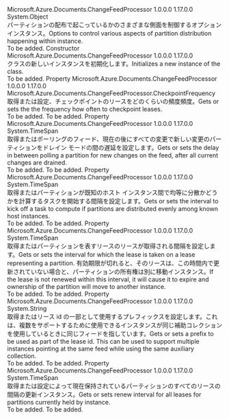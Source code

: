 <Type Name="ChangeFeedHostOptions" FullName="Microsoft.Azure.Documents.ChangeFeedProcessor.ChangeFeedHostOptions">
  <TypeSignature Language="C#" Value="public class ChangeFeedHostOptions" />
  <TypeSignature Language="ILAsm" Value=".class public auto ansi beforefieldinit ChangeFeedHostOptions extends System.Object" />
  <TypeSignature Language="DocId" Value="T:Microsoft.Azure.Documents.ChangeFeedProcessor.ChangeFeedHostOptions" />
  <TypeSignature Language="VB.NET" Value="Public Class ChangeFeedHostOptions" />
  <TypeSignature Language="F#" Value="type ChangeFeedHostOptions = class" />
  <AssemblyInfo>
    <AssemblyName>Microsoft.Azure.Documents.ChangeFeedProcessor</AssemblyName>
    <AssemblyVersion>1.0.0.0</AssemblyVersion>
    <AssemblyVersion>1.17.0.0</AssemblyVersion>
  </AssemblyInfo>
  <Base>
    <BaseTypeName>System.Object</BaseTypeName>
  </Base>
  <Interfaces />
  <Docs>
    <summary>
            <span data-ttu-id="a59c9-101">パーティションの配布で起こっているかのさまざまな側面を制御するオプション<see cref="T:Microsoft.Azure.Documents.ChangeFeedProcessor.ChangeFeedEventHost" />インスタンス。</span><span class="sxs-lookup"><span data-stu-id="a59c9-101">Options to control various aspects of partition distribution happening within <see cref="T:Microsoft.Azure.Documents.ChangeFeedProcessor.ChangeFeedEventHost" /> instance.</span></span>
            </summary>
    <remarks>To be added.</remarks>
  </Docs>
  <Members>
    <Member MemberName=".ctor">
      <MemberSignature Language="C#" Value="public ChangeFeedHostOptions ();" />
      <MemberSignature Language="ILAsm" Value=".method public hidebysig specialname rtspecialname instance void .ctor() cil managed" />
      <MemberSignature Language="DocId" Value="M:Microsoft.Azure.Documents.ChangeFeedProcessor.ChangeFeedHostOptions.#ctor" />
      <MemberSignature Language="VB.NET" Value="Public Sub New ()" />
      <MemberType>Constructor</MemberType>
      <AssemblyInfo>
        <AssemblyName>Microsoft.Azure.Documents.ChangeFeedProcessor</AssemblyName>
        <AssemblyVersion>1.0.0.0</AssemblyVersion>
        <AssemblyVersion>1.17.0.0</AssemblyVersion>
      </AssemblyInfo>
      <Parameters />
      <Docs>
        <summary><span data-ttu-id="a59c9-102"><see cref="T:Microsoft.Azure.Documents.ChangeFeedProcessor.ChangeFeedHostOptions" /> クラスの新しいインスタンスを初期化します。</span><span class="sxs-lookup"><span data-stu-id="a59c9-102">Initializes a new instance of the <see cref="T:Microsoft.Azure.Documents.ChangeFeedProcessor.ChangeFeedHostOptions" /> class.</span></span></summary>
        <remarks>To be added.</remarks>
      </Docs>
    </Member>
    <Member MemberName="CheckpointFrequency">
      <MemberSignature Language="C#" Value="public Microsoft.Azure.Documents.ChangeFeedProcessor.CheckpointFrequency CheckpointFrequency { get; set; }" />
      <MemberSignature Language="ILAsm" Value=".property instance class Microsoft.Azure.Documents.ChangeFeedProcessor.CheckpointFrequency CheckpointFrequency" />
      <MemberSignature Language="DocId" Value="P:Microsoft.Azure.Documents.ChangeFeedProcessor.ChangeFeedHostOptions.CheckpointFrequency" />
      <MemberSignature Language="VB.NET" Value="Public Property CheckpointFrequency As CheckpointFrequency" />
      <MemberSignature Language="F#" Value="member this.CheckpointFrequency : Microsoft.Azure.Documents.ChangeFeedProcessor.CheckpointFrequency with get, set" Usage="Microsoft.Azure.Documents.ChangeFeedProcessor.ChangeFeedHostOptions.CheckpointFrequency" />
      <MemberType>Property</MemberType>
      <AssemblyInfo>
        <AssemblyName>Microsoft.Azure.Documents.ChangeFeedProcessor</AssemblyName>
        <AssemblyVersion>1.0.0.0</AssemblyVersion>
        <AssemblyVersion>1.17.0.0</AssemblyVersion>
      </AssemblyInfo>
      <ReturnValue>
        <ReturnType>Microsoft.Azure.Documents.ChangeFeedProcessor.CheckpointFrequency</ReturnType>
      </ReturnValue>
      <Docs>
        <summary>
            <span data-ttu-id="a59c9-103">取得または設定、チェックポイントのリースをどのくらいの頻度頻度。</span><span class="sxs-lookup"><span data-stu-id="a59c9-103">Gets or sets the the frequency how often to checkpoint leases.</span></span>
            </summary>
        <value>To be added.</value>
        <remarks>To be added.</remarks>
      </Docs>
    </Member>
    <Member MemberName="FeedPollDelay">
      <MemberSignature Language="C#" Value="public TimeSpan FeedPollDelay { get; set; }" />
      <MemberSignature Language="ILAsm" Value=".property instance valuetype System.TimeSpan FeedPollDelay" />
      <MemberSignature Language="DocId" Value="P:Microsoft.Azure.Documents.ChangeFeedProcessor.ChangeFeedHostOptions.FeedPollDelay" />
      <MemberSignature Language="VB.NET" Value="Public Property FeedPollDelay As TimeSpan" />
      <MemberSignature Language="F#" Value="member this.FeedPollDelay : TimeSpan with get, set" Usage="Microsoft.Azure.Documents.ChangeFeedProcessor.ChangeFeedHostOptions.FeedPollDelay" />
      <MemberType>Property</MemberType>
      <AssemblyInfo>
        <AssemblyName>Microsoft.Azure.Documents.ChangeFeedProcessor</AssemblyName>
        <AssemblyVersion>1.0.0.0</AssemblyVersion>
        <AssemblyVersion>1.17.0.0</AssemblyVersion>
      </AssemblyInfo>
      <ReturnValue>
        <ReturnType>System.TimeSpan</ReturnType>
      </ReturnValue>
      <Docs>
        <summary>
            <span data-ttu-id="a59c9-104">取得またはポーリングのフィード、現在の後にすべての変更で新しい変更のパーティションをドレイン モードの間の遅延を設定します。</span><span class="sxs-lookup"><span data-stu-id="a59c9-104">Gets or sets the delay in between polling a partition for new changes on the feed, after all current changes are drained.</span></span>
            </summary>
        <value>To be added.</value>
        <remarks>To be added.</remarks>
      </Docs>
    </Member>
    <Member MemberName="LeaseAcquireInterval">
      <MemberSignature Language="C#" Value="public TimeSpan LeaseAcquireInterval { get; set; }" />
      <MemberSignature Language="ILAsm" Value=".property instance valuetype System.TimeSpan LeaseAcquireInterval" />
      <MemberSignature Language="DocId" Value="P:Microsoft.Azure.Documents.ChangeFeedProcessor.ChangeFeedHostOptions.LeaseAcquireInterval" />
      <MemberSignature Language="VB.NET" Value="Public Property LeaseAcquireInterval As TimeSpan" />
      <MemberSignature Language="F#" Value="member this.LeaseAcquireInterval : TimeSpan with get, set" Usage="Microsoft.Azure.Documents.ChangeFeedProcessor.ChangeFeedHostOptions.LeaseAcquireInterval" />
      <MemberType>Property</MemberType>
      <AssemblyInfo>
        <AssemblyName>Microsoft.Azure.Documents.ChangeFeedProcessor</AssemblyName>
        <AssemblyVersion>1.0.0.0</AssemblyVersion>
        <AssemblyVersion>1.17.0.0</AssemblyVersion>
      </AssemblyInfo>
      <ReturnValue>
        <ReturnType>System.TimeSpan</ReturnType>
      </ReturnValue>
      <Docs>
        <summary>
            <span data-ttu-id="a59c9-105">取得またはパーティションが既知のホスト インスタンス間で均等に分散かどうかを計算するタスクを開始する間隔を設定します。</span><span class="sxs-lookup"><span data-stu-id="a59c9-105">Gets or sets the interval to kick off a task to compute if partitions are distributed evenly among known host instances.</span></span> 
            </summary>
        <value>To be added.</value>
        <remarks>To be added.</remarks>
      </Docs>
    </Member>
    <Member MemberName="LeaseExpirationInterval">
      <MemberSignature Language="C#" Value="public TimeSpan LeaseExpirationInterval { get; set; }" />
      <MemberSignature Language="ILAsm" Value=".property instance valuetype System.TimeSpan LeaseExpirationInterval" />
      <MemberSignature Language="DocId" Value="P:Microsoft.Azure.Documents.ChangeFeedProcessor.ChangeFeedHostOptions.LeaseExpirationInterval" />
      <MemberSignature Language="VB.NET" Value="Public Property LeaseExpirationInterval As TimeSpan" />
      <MemberSignature Language="F#" Value="member this.LeaseExpirationInterval : TimeSpan with get, set" Usage="Microsoft.Azure.Documents.ChangeFeedProcessor.ChangeFeedHostOptions.LeaseExpirationInterval" />
      <MemberType>Property</MemberType>
      <AssemblyInfo>
        <AssemblyName>Microsoft.Azure.Documents.ChangeFeedProcessor</AssemblyName>
        <AssemblyVersion>1.0.0.0</AssemblyVersion>
        <AssemblyVersion>1.17.0.0</AssemblyVersion>
      </AssemblyInfo>
      <ReturnValue>
        <ReturnType>System.TimeSpan</ReturnType>
      </ReturnValue>
      <Docs>
        <summary>
            <span data-ttu-id="a59c9-106">取得またはパーティションを表すリースのリースが取得される間隔を設定します。</span><span class="sxs-lookup"><span data-stu-id="a59c9-106">Gets or sets the interval for which the lease is taken on a lease representing a partition.</span></span> <span data-ttu-id="a59c9-107">有効期限が切れると、そのリースは、この時間内で更新されていない場合と、パーティションの所有権は別に移動<see cref="T:Microsoft.Azure.Documents.ChangeFeedProcessor.ChangeFeedEventHost" />インスタンス。</span><span class="sxs-lookup"><span data-stu-id="a59c9-107">If the lease is not renewed within this interval, it will cause it to expire and ownership of the partition will move to another <see cref="T:Microsoft.Azure.Documents.ChangeFeedProcessor.ChangeFeedEventHost" /> instance.</span></span>
            </summary>
        <value>To be added.</value>
        <remarks>To be added.</remarks>
      </Docs>
    </Member>
    <Member MemberName="LeasePrefix">
      <MemberSignature Language="C#" Value="public string LeasePrefix { get; set; }" />
      <MemberSignature Language="ILAsm" Value=".property instance string LeasePrefix" />
      <MemberSignature Language="DocId" Value="P:Microsoft.Azure.Documents.ChangeFeedProcessor.ChangeFeedHostOptions.LeasePrefix" />
      <MemberSignature Language="VB.NET" Value="Public Property LeasePrefix As String" />
      <MemberSignature Language="F#" Value="member this.LeasePrefix : string with get, set" Usage="Microsoft.Azure.Documents.ChangeFeedProcessor.ChangeFeedHostOptions.LeasePrefix" />
      <MemberType>Property</MemberType>
      <AssemblyInfo>
        <AssemblyName>Microsoft.Azure.Documents.ChangeFeedProcessor</AssemblyName>
        <AssemblyVersion>1.0.0.0</AssemblyVersion>
        <AssemblyVersion>1.17.0.0</AssemblyVersion>
      </AssemblyInfo>
      <ReturnValue>
        <ReturnType>System.String</ReturnType>
      </ReturnValue>
      <Docs>
        <summary>
            <span data-ttu-id="a59c9-108">取得またはリース id の一部として使用するプレフィックスを設定します。これは、複数をサポートするために使用できる<see cref="T:Microsoft.Azure.Documents.ChangeFeedProcessor.ChangeFeedEventHost" />インスタンスが同じ補助コレクションを使用しているときに同じフィードを指しています。</span><span class="sxs-lookup"><span data-stu-id="a59c9-108">Gets or sets a prefix to be used as part of the lease id. This can be used to support multiple <see cref="T:Microsoft.Azure.Documents.ChangeFeedProcessor.ChangeFeedEventHost" /> instances pointing at the same feed while using the same auxiliary collection.</span></span>
            </summary>
        <value>To be added.</value>
        <remarks>To be added.</remarks>
      </Docs>
    </Member>
    <Member MemberName="LeaseRenewInterval">
      <MemberSignature Language="C#" Value="public TimeSpan LeaseRenewInterval { get; set; }" />
      <MemberSignature Language="ILAsm" Value=".property instance valuetype System.TimeSpan LeaseRenewInterval" />
      <MemberSignature Language="DocId" Value="P:Microsoft.Azure.Documents.ChangeFeedProcessor.ChangeFeedHostOptions.LeaseRenewInterval" />
      <MemberSignature Language="VB.NET" Value="Public Property LeaseRenewInterval As TimeSpan" />
      <MemberSignature Language="F#" Value="member this.LeaseRenewInterval : TimeSpan with get, set" Usage="Microsoft.Azure.Documents.ChangeFeedProcessor.ChangeFeedHostOptions.LeaseRenewInterval" />
      <MemberType>Property</MemberType>
      <AssemblyInfo>
        <AssemblyName>Microsoft.Azure.Documents.ChangeFeedProcessor</AssemblyName>
        <AssemblyVersion>1.0.0.0</AssemblyVersion>
        <AssemblyVersion>1.17.0.0</AssemblyVersion>
      </AssemblyInfo>
      <ReturnValue>
        <ReturnType>System.TimeSpan</ReturnType>
      </ReturnValue>
      <Docs>
        <summary>
            <span data-ttu-id="a59c9-109">取得または設定によって現在保持されているパーティションのすべてのリースの間隔の更新<see cref="T:Microsoft.Azure.Documents.ChangeFeedProcessor.ChangeFeedEventHost" />インスタンス。</span><span class="sxs-lookup"><span data-stu-id="a59c9-109">Gets or sets renew interval for all leases for partitions currently held by <see cref="T:Microsoft.Azure.Documents.ChangeFeedProcessor.ChangeFeedEventHost" /> instance.</span></span>
            </summary>
        <value>To be added.</value>
        <remarks>To be added.</remarks>
      </Docs>
    </Member>
  </Members>
</Type>